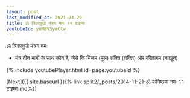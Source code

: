 ```yaml
---
layout: post
last_modified_at: 2021-03-29
title: ॐ त्रिकाकुड़े मंत्रय नमः ११ टाइम्स
youtubeId: yeMBVSyeCtw
---
```

 
 
 ॐ त्रिकाकुड़े मंत्रय नमः  
 
 -  मंत्र तीन भागों के साथ कौन है, जैसे कि भिजम (मूल) शक्ति (शक्ति) और कीलागम (नाखून) 
 
  
 
  
 
 
 
 
 
 


{% include youtubePlayer.html id=page.youtubeId %}
 
[Next]({{ site.baseurl }}{% link  split2/_posts/2014-11-21-ॐ कनिष्ठया नमः ११ टाइम्स.md%})
 
